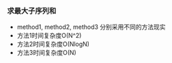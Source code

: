 ### 求最大子序列和

- method1, method2, method3 分别采用不同的方法现实
- 方法1时间复杂度O(N^2)
- 方法2时间复杂度O(NlogN)
- 方法3时间复杂度O(N)